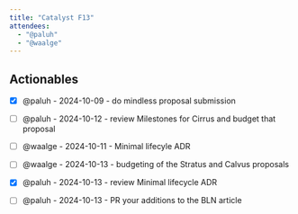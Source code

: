 ```yaml
---
title: "Catalyst F13"
attendees:
  - "@paluh"
  - "@waalge"
---
```


## Actionables

- [x] @paluh  - 2024-10-09 - do mindless proposal submission
- [ ] @paluh  - 2024-10-12 - review Milestones for Cirrus and budget that proposal
- [ ] @waalge - 2024-10-11 - Minimal lifecyle ADR
- [ ] @waalge - 2024-10-13 - budgeting of the Stratus and Calvus proposals
- [x] @paluh  - 2024-10-13 - review Minimal lifecycle ADR
- [ ] @paluh  - 2024-10-13 - PR your additions to the BLN article

